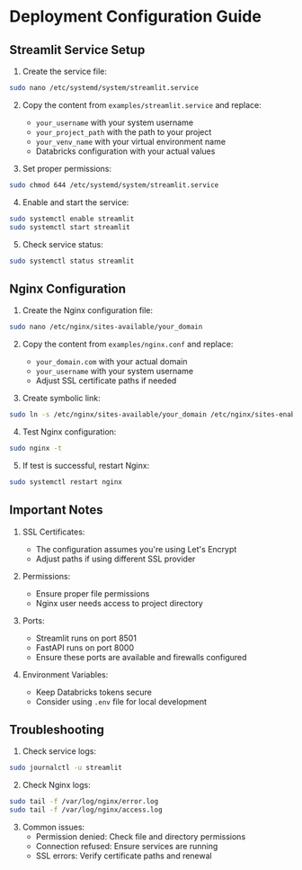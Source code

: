 # Deployment Configuration Guide

## Streamlit Service Setup

1. Create the service file:
```bash
sudo nano /etc/systemd/system/streamlit.service
```

2. Copy the content from `examples/streamlit.service` and replace:
   - `your_username` with your system username
   - `your_project_path` with the path to your project
   - `your_venv_name` with your virtual environment name
   - Databricks configuration with your actual values

3. Set proper permissions:
```bash
sudo chmod 644 /etc/systemd/system/streamlit.service
```

4. Enable and start the service:
```bash
sudo systemctl enable streamlit
sudo systemctl start streamlit
```

5. Check service status:
```bash
sudo systemctl status streamlit
```

## Nginx Configuration

1. Create the Nginx configuration file:
```bash
sudo nano /etc/nginx/sites-available/your_domain
```

2. Copy the content from `examples/nginx.conf` and replace:
   - `your_domain.com` with your actual domain
   - `your_username` with your system username
   - Adjust SSL certificate paths if needed

3. Create symbolic link:
```bash
sudo ln -s /etc/nginx/sites-available/your_domain /etc/nginx/sites-enabled/
```

4. Test Nginx configuration:
```bash
sudo nginx -t
```

5. If test is successful, restart Nginx:
```bash
sudo systemctl restart nginx
```

## Important Notes

1. SSL Certificates:
   - The configuration assumes you're using Let's Encrypt
   - Adjust paths if using different SSL provider

2. Permissions:
   - Ensure proper file permissions
   - Nginx user needs access to project directory

3. Ports:
   - Streamlit runs on port 8501
   - FastAPI runs on port 8000
   - Ensure these ports are available and firewalls configured

4. Environment Variables:
   - Keep Databricks tokens secure
   - Consider using `.env` file for local development

## Troubleshooting

1. Check service logs:
```bash
sudo journalctl -u streamlit
```

2. Check Nginx logs:
```bash
sudo tail -f /var/log/nginx/error.log
sudo tail -f /var/log/nginx/access.log
```

3. Common issues:
   - Permission denied: Check file and directory permissions
   - Connection refused: Ensure services are running
   - SSL errors: Verify certificate paths and renewal
